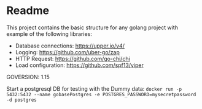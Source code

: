 # Readme
This project contains the basic structure for any golang project with example of the following libraries:
- Database connections: https://upper.io/v4/
- Logging: https://github.com/uber-go/zap
- HTTP Request: https://github.com/go-chi/chi
- Load configuration: https://github.com/spf13/viper

GOVERSION: 1.15

Start a postgresql DB for testing with the Dummy data:
`docker run -p 5432:5432 --name gobasePostgres -e POSTGRES_PASSWORD=mysecretpassword -d postgres`
